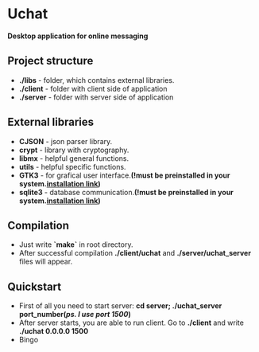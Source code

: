 <h1>Uchat</h1>
<p><b>Desktop application for online messaging</b><p>

<h2>Project structure</h2>
<ul>
  <li><b>./libs</b> - folder, which contains external libraries.</li>
  <li><b>./client</b> - folder with client side of application</li>
  <li><b>./server</b> - folder with server side of application</li>
 </ul>

<h2>External libraries</h2>
<ul>
  <li><b>CJSON</b> - json parser library.</li>
  <li><b>crypt</b> - library with cryptography.</li>
  <li><b>libmx</b> - helpful general functions.</li>
  <li><b>utils</b> - helpful specific functions.</li>
  <li><b>GTK3</b> - for grafical user interface.<b>(!must be preinstalled in your system.<a href="https://www.gtk.org/docs/installations/linux">installation link</a>)</b></li>
  <li><b>sqlite3</b> - database communication.<b>(!must be preinstalled in your system.<a href="https://www.tutorialspoint.com/sqlite/sqlite_installation.htm">installation link</a>)</b></li>
 </ul>

<h2>Compilation</h2>
<ul>
  <li>Just write <b>`make`</b> in root directory.</li>
  <li>After successful compilation <b>./client/uchat</b> and <b>./server/uchat_server</b> files will appear.</li>
  </ul>
  
<h2>Quickstart</h2>
<ul>
  <li>First of all you need to start server: <b>cd server; ./uchat_server port_number(<i>ps. I use port 1500</i>)</b></li>
  <li>After server starts, you are able to run client. Go to <b>./client</b> and write <b>./uchat 0.0.0.0 1500</b></li>
  <li>Bingo</li>
</ul>


